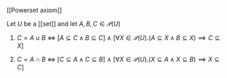 [[Powerset axiom]]

Let $U$ be a [[set]] and let $A, B, C \in \mathcal{P}(U)$

1. $C = A \cup B$ 
$\iff$
$[A \subseteq C \land B \subseteq C]$ 
$\land$ 
$[\forall X \in \mathcal{P}(U). (A \subseteq X \land B \subseteq X) \implies C \subseteq X]$

2. $C = A \cap B$ 
$\iff$
$[C \subseteq A \land C \subseteq B]$ 
$\land$ 
$[\forall X \in \mathcal{P}(U). (X \subseteq A \land X \subseteq B) \implies X \subseteq C]$